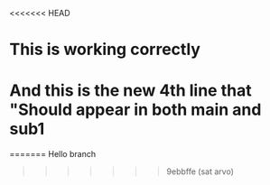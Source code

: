 <<<<<<< HEAD
# 
# This is working correctly
#
# And this is the new 4th line that "Should appear in both main and sub1
=======
Hello branch
>>>>>>> 9ebbffe (sat arvo)
